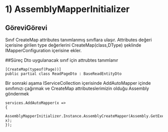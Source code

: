 ﻿# 1) AssemblyMapperInitializer

## GöreviGörevi
Sınıf CreateMap attributes tanımlanmış sınıflara ulaşır.
Attributes değeri içerisine girilen type değerlerini CreateMap(class,DType) şeklinde IMapperConfiguration içerisine ekler.

##Süreç
Dto uygulanacak sınıf için attrubtes tanımlanır


    [CreateMap(typeof(Page))]
    public partial class ReadPageDto : BaseReadEntityDto

Bir sonraki aşama IServiceCollection içerisinde AddAutoMapper içinde sınıfımızı çağırmak ve CreateMap attributeslerimizin olduğu Assembly göndermek



    services.AddAutoMapper(x =>
    {
        AssemblyMapperInitializer.Instance.AssemblyCreateMapper(Assembly.GetExecutingAssembly(), x);
    });